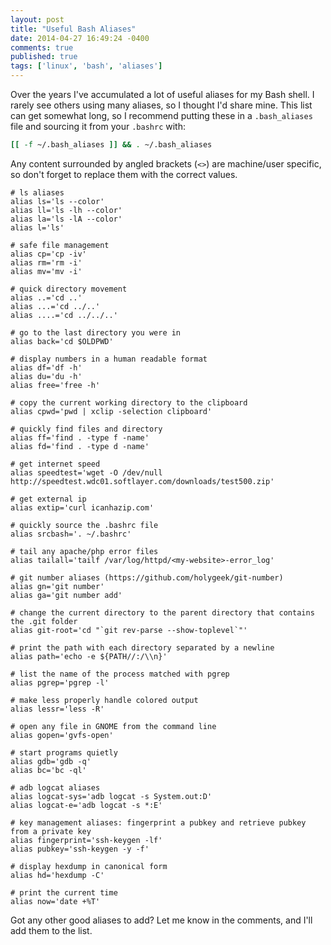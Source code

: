 ```yaml
---
layout: post
title: "Useful Bash Aliases"
date: 2014-04-27 16:49:24 -0400
comments: true
published: true
tags: ['linux', 'bash', 'aliases']
---
```


Over the years I've accumulated a lot of useful aliases for my Bash shell. I rarely see others using many aliases, so I thought I'd share mine. This list can get somewhat long, so I recommend putting these in a `.bash_aliases` file and sourcing it from your `.bashrc` with:

``` bash
[[ -f ~/.bash_aliases ]] && . ~/.bash_aliases
```

Any content surrounded by angled brackets (`<>`) are machine/user specific, so don't forget to replace them with the correct values.

```
# ls aliases
alias ls='ls --color'
alias ll='ls -lh --color'
alias la='ls -lA --color'
alias l='ls'

# safe file management
alias cp='cp -iv'
alias rm='rm -i'
alias mv='mv -i'

# quick directory movement
alias ..='cd ..'
alias ...='cd ../..'
alias ....='cd ../../..'

# go to the last directory you were in
alias back='cd $OLDPWD'

# display numbers in a human readable format
alias df='df -h'
alias du='du -h'
alias free='free -h'

# copy the current working directory to the clipboard
alias cpwd='pwd | xclip -selection clipboard'

# quickly find files and directory
alias ff='find . -type f -name'
alias fd='find . -type d -name'

# get internet speed
alias speedtest='wget -O /dev/null http://speedtest.wdc01.softlayer.com/downloads/test500.zip'

# get external ip
alias extip='curl icanhazip.com'

# quickly source the .bashrc file
alias srcbash='. ~/.bashrc'

# tail any apache/php error files
alias tailall='tailf /var/log/httpd/<my-website>-error_log'

# git number aliases (https://github.com/holygeek/git-number)
alias gn='git number'
alias ga='git number add'

# change the current directory to the parent directory that contains the .git folder
alias git-root='cd "`git rev-parse --show-toplevel`"'

# print the path with each directory separated by a newline
alias path='echo -e ${PATH//:/\\n}'

# list the name of the process matched with pgrep
alias pgrep='pgrep -l'

# make less properly handle colored output
alias lessr='less -R'

# open any file in GNOME from the command line
alias gopen='gvfs-open'

# start programs quietly
alias gdb='gdb -q'
alias bc='bc -ql'

# adb logcat aliases
alias logcat-sys='adb logcat -s System.out:D'
alias logcat-e='adb logcat -s *:E'

# key management aliases: fingerprint a pubkey and retrieve pubkey from a private key
alias fingerprint='ssh-keygen -lf'
alias pubkey='ssh-keygen -y -f'

# display hexdump in canonical form
alias hd='hexdump -C'

# print the current time
alias now='date +%T'
```

Got any other good aliases to add? Let me know in the comments, and I'll add them to the list.
